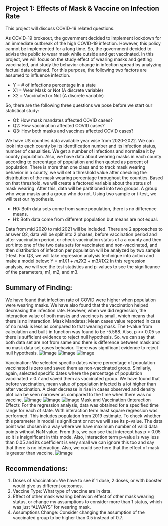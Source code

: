 ## Project 1: Effects of Mask & Vaccine on Infection Rate
This project will discuss COVID-19 related questions.

As COVID-19 brokeout, the government decided to implement lockdown for an immediate outbreak of the high COVID-19 infection. However, this policy cannot be implemented for a long time. So, the government decided to advise the public to wear mask while outside and get vaccinated.
In this project, we will focus on the study effect of wearing masks and getting vaccinated, and study the behavior change in infection spread by analyzing factual data obtained.
For this purpose, the following two factors are assumed to influence infection.
  - Y = # of infections percentage in a state
  - X1 = Wear Mask or Not (A discrete variable)
  - X2 = Vaccinated or Not (A discrete variable)

So, there are the following three questions we pose before we start our statistical study:
  - Q1: How mask mandates affected COVID cases?
  - Q2: How vaccination affected COVID cases?
  - Q3: How both masks and vaccines affected COVID cases?

We have US counties data available year wise from 2020-2022. We can look into each county by its identification number and its infection status, number of casualities. We get a number of infections and normalize it by county population. Also, we have data about wearing masks in each county according to percentage of population and then quoted as percent of population.
There is more than one class and to track mask wearing behavior in a county, we will set a threshold value after checking the distribution of the mask wearing percentage throughout the counties. Based on that threshold, we will create a factored variable about the status of mask wearing. After this, data will be partitioned into two groups. A group who wear masks and a group who do not.
Using two sample or t-test, we will test our hypothesis.
  - H0: Both data sets come from same population, there is no difference means.
  - H1: Both data come from different population but means are not equal.

Data from mid 2020 to mid 2021 will be included.
There are 2 approaches to answer Q2, data will be split into 2 phases, before vaccination period and after vaccination period, or check vaccination status of a a county and then sort into one of the two data sets for vaccinated and non-vaccinated, and then distribution of infection per population will be analyzed by two sample t-test.
For Q3, we will take regression analysis technique into action and make a model below:
  Y = m1*X1 + m2*X2 + m3*X1*X2
In this regression analysis, we will see the test statistics and p-values to see the significance of the parameters; m1, m2, and m3.
## Summary of Finding:
We have found that infection rate of COVID were higher when population were wearing masks. We have also found that the vaccination helped decreasing the infection rate. However, when we did regression, the interaction value of both masks and vaccines is small, which means that there is no interaction.
Mask Mandates: Mean cases value reported in case of no mask is less as compared to that wearing mask. The t-value from calculation and built-in function was found to be -5.568. Also, p << 0.05 so there is sufficient evidence to reject null hypothesis. So, we can say that both data set are not from same and there is difference between mask and no mask data set cases behavior. There was significant evidence to reject null hypothesis. 
![image](https://user-images.githubusercontent.com/112144648/197838355-a1aa4291-832e-4801-a1d7-4040bc3f2306.png)
![image](https://user-images.githubusercontent.com/112144648/197838454-0b01309d-5bbf-4d75-aa5a-f7b0aebf3b00.png)
![image](https://user-images.githubusercontent.com/112144648/197838181-2ca45778-088a-4df9-bb15-0a0d540aaabd.png)

Vaccination: We selected specific dates where percentage of population vaccinated is zero and saved them as non-vaccinated group. Similarly, again, selected specific dates where the percentage of population vaccinated > 0.7 and saved them as vaccinated group. We have found that before vaccination, mean value of population infected is a lot higher than after vaccination. A clear decrease in rise in cases observed and density plot can be seen narrower as compared to the time when there was no vaccine.
![image](https://user-images.githubusercontent.com/112144648/197839059-1f122235-81bb-4d5b-a24a-b4d6d97c80f6.png)
![image](https://user-images.githubusercontent.com/112144648/197839100-78caf5a3-71f9-4e91-bae9-054ad800f043.png)
![image](https://user-images.githubusercontent.com/112144648/197839161-755fad90-e7eb-4092-8d08-e38fc6023831.png)
Mask and Vaccination (Interaction Effect): For the regression analysis, data was obtained for a specified time range for each of state. With interaction term least square regression was performed. This includes population from 2019 estimate. To check whether this parameter in model is significant or not we will see its p-value. The data point was chosen in a way where we have maximum number of valid data points without NaN value. From this, we can see that intercept has p < 0.05 so it is insignificant in this mode. Also, interaction term p-value is way less than 0.05 and its coefficient is very small we can ignore this too and say that there is no interaction. Also, we could see here that the effect of mask is greater than vaccine.
![image](https://user-images.githubusercontent.com/112144648/197839314-cf41dbe4-287d-45bb-b07a-d0a6c3d68b3d.png)

## Recommendations:
1) Doses of Vaccination: We have to see if 1 dose, 2 doses, or with booster would give us different outcomes.
2) Vaccine Type: What type of vaccine are in data.
3) Effect of other mask wearing behavior: effect of other mask wearing status, or change my assumptions to consider more than 1 status, which was just “ALWAYS” for wearing mask.
4) Assumptions Change: Consider changing the assumption of the vaccinated group to be higher than 0.5 instead of 0.7.
